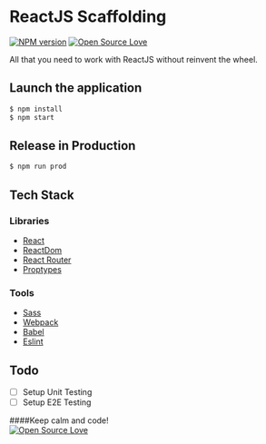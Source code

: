 # ReactJS Scaffolding
[![NPM version](https://d25lcipzij17d.cloudfront.net/badge.svg?id=gh&type=6&v=1.0.0)](http://badge.fury.io/js/badge-list)
[![Open Source Love](https://badges.frapsoft.com/os/mit/mit.svg?v=102)](https://github.com/ellerbrock/open-source-badge/)

All that you need to work with ReactJS without reinvent the wheel.

## Launch the application

```sh
$ npm install
$ npm start
```

## Release in Production

```sh
$ npm run prod
```

## Tech Stack

### Libraries

- [React](http://facebook.github.io/react)
- [ReactDom](https://reactjs.org/docs/react-dom.html)
- [React Router](https://reacttraining.com/react-router/web/guides/philosophy)
- [Proptypes](https://reactjs.org/docs/typechecking-with-proptypes.html)

### Tools

- [Sass](https://sass-lang.com/)
- [Webpack](https://webpack.js.org/)
- [Babel](https://babeljs.io/)
- [Eslint](https://eslint.org/)

## Todo

- [ ] Setup Unit Testing
- [ ] Setup E2E Testing

####Keep calm and code!
<br>
[![Open Source Love](https://badges.frapsoft.com/os/v3/open-source.svg?v=102)](https://github.com/ellerbrock/open-source-badge/)